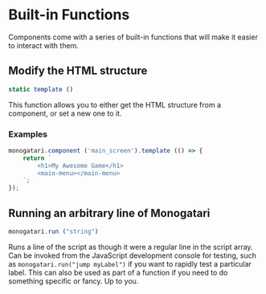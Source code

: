 # Built-in Functions

Components come with a series of built-in functions that will make it easier to interact with them.

## Modify the HTML structure

```javascript
static template ()
```

This function allows you to either get the HTML structure from a component, or set a new one to it.

### Examples

```javascript
monogatari.component ('main_screen').template (() => {
    return `
        <h1>My Awesome Game</h1>
        <main-menu></main-menu>
    `;
});
```

## Running an arbitrary line of Monogatari

```javascript
monogatari.run ("string")
```

Runs a line of the script as though it were a regular line in the script array. Can be invoked from the JavaScript development console for testing, such as `monogatari.run("jump myLabel")` if you want to rapidly test a particular label. This can also be used as part of a function if you need to do something specific or fancy. Up to you.

